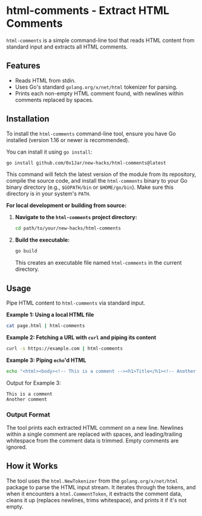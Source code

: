 # html-comments - Extract HTML Comments

`html-comments` is a simple command-line tool that reads HTML content from standard input and extracts all HTML comments.

## Features

*   Reads HTML from stdin.
*   Uses Go's standard `golang.org/x/net/html` tokenizer for parsing.
*   Prints each non-empty HTML comment found, with newlines within comments replaced by spaces.

## Installation

To install the `html-comments` command-line tool, ensure you have Go installed (version 1.16 or newer is recommended).

You can install it using `go install`:
```bash
go install github.com/0x1Jar/new-hacks/html-comments@latest
```
This command will fetch the latest version of the module from its repository, compile the source code, and install the `html-comments` binary to your Go binary directory (e.g., `$GOPATH/bin` or `$HOME/go/bin`). Make sure this directory is in your system's `PATH`.

**For local development or building from source:**

1.  **Navigate to the `html-comments` project directory:**
    ```bash
    cd path/to/your/new-hacks/html-comments
    ```
2.  **Build the executable:**
    ```bash
    go build
    ```
    This creates an executable file named `html-comments` in the current directory.

## Usage

Pipe HTML content to `html-comments` via standard input.

**Example 1: Using a local HTML file**
```bash
cat page.html | html-comments
```

**Example 2: Fetching a URL with `curl` and piping its content**
```bash
curl -s https://example.com | html-comments
```

**Example 3: Piping `echo`'d HTML**
```bash
echo "<html><body><!-- This is a comment --><h1>Title</h1><!-- Another comment --></body></html>" | html-comments
```
Output for Example 3:
```
This is a comment
Another comment
```

### Output Format
The tool prints each extracted HTML comment on a new line. Newlines within a single comment are replaced with spaces, and leading/trailing whitespace from the comment data is trimmed. Empty comments are ignored.

## How it Works
The tool uses the `html.NewTokenizer` from the `golang.org/x/net/html` package to parse the HTML input stream. It iterates through the tokens, and when it encounters a `html.CommentToken`, it extracts the comment data, cleans it up (replaces newlines, trims whitespace), and prints it if it's not empty.

